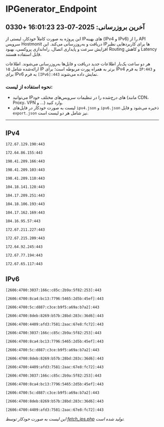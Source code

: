 # IPGenerator_Endpoint

## آخرین بروزرسانی: 2025-07-23 16:01:23 +0330

این پروژه به صورت کاملاً خودکار، لیستی از IPهای بهینه (IPv4 و IPv6) را از API سرویس Hostmonit دریافت و به‌روزرسانی می‌کند. این IPها برای کاربردهایی نظیر افزایش سرعت و پایداری اتصال، راه‌اندازی پروکسی، بهبود Routing و کاهش Latency قابل استفاده هستند.

هر دو ساعت یک‌بار اطلاعات جدید دریافت و فایل‌ها به‌روزرسانی می‌شوند. اطلاعات ارائه‌شده شامل ۱۵ IP برتر به همراه پورت مربوطه است؛ برای IPv4 به فرم `IP:443` و برای IPv6 به فرم `[IPv6]:443` نمایش داده می‌شوند.

### نحوه استفاده از لیست:
- می‌توانید IPهای درج‌شده را در تنظیمات سرویس‌های مختلف خود (مانند CDN، Proxy، VPN و ...) وارد کنید.
- لیست به صورت خودکار در فایل‌های `ipv4.json` و `ipv6.json` ذخیره می‌شود و فایل `export.json` نیز شامل هر دو لیست است.

---

## IPv4
```
172.67.129.190:443
```
```
172.64.86.155:443
```
```
198.41.209.166:443
```
```
198.41.209.103:443
```
```
198.41.209.110:443
```
```
104.18.141.128:443
```
```
104.17.209.251:443
```
```
104.18.106.193:443
```
```
104.17.162.169:443
```
```
104.16.95.57:443
```
```
172.67.211.227:443
```
```
172.67.215.209:443
```
```
172.64.92.245:443
```
```
172.67.77.194:443
```
```
172.67.65.117:443
```

## IPv6
```
[2606:4700:3037:166c:c85c:2b9a:5f82:253]:443
```
```
[2606:4700:8ca4:bc13:7796:5465:2d5b:45ef]:443
```
```
[2606:4700:5c:d887:c3ce:b9f5:a69a:b7a2]:443
```
```
[2606:4700:8deb:8269:b57b:28bd:283c:36d6]:443
```
```
[2606:4700:4409:afd3:7581:2aac:67e8:fc72]:443
```
```
[2606:4700:3037:166c:c85c:2b9a:5f82:253]:443
```
```
[2606:4700:8ca4:bc13:7796:5465:2d5b:45ef]:443
```
```
[2606:4700:5c:d887:c3ce:b9f5:a69a:b7a2]:443
```
```
[2606:4700:8deb:8269:b57b:28bd:283c:36d6]:443
```
```
[2606:4700:4409:afd3:7581:2aac:67e8:fc72]:443
```
```
[2606:4700:3037:166c:c85c:2b9a:5f82:253]:443
```
```
[2606:4700:8ca4:bc13:7796:5465:2d5b:45ef]:443
```
```
[2606:4700:5c:d887:c3ce:b9f5:a69a:b7a2]:443
```
```
[2606:4700:8deb:8269:b57b:28bd:283c:36d6]:443
```
```
[2606:4700:4409:afd3:7581:2aac:67e8:fc72]:443
```

*این لیست به صورت خودکار توسط [fetch_ips.php](scripts/fetch_ips.php) تولید شده است.*
